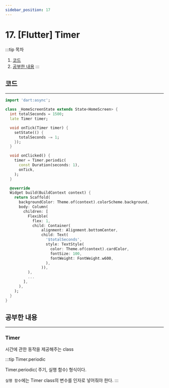 ```yaml
---
sidebar_position: 17
---
```


# 17. [Flutter] Timer

:::tip 목차
1. [코드](#코드)
2. [공부한 내용](#공부한-내용)
:::

## 코드
---

```dart
import 'dart:async';

class _HomeScreenState extends State<HomeScreen> {
  int totalSeconds = 1500;
  late Timer timer;

  void onTick(Timer timer) {
    setState(() {
      totalSeconds -= 1;
    });
  }

  void onClicked() {
    timer = Timer.periodic(
      const Duration(seconds: 1),
      onTick,
    );
  }

  @override
  Widget build(BuildContext context) {
    return Scaffold(
      backgroundColor: Theme.of(context).colorScheme.background,
      body: Column(
        children: [
          Flexible(
            flex: 1,
            child: Container(
                alignment: Alignment.bottomCenter,
                child: Text(
                  '$totalSeconds',
                  style: TextStyle(
                    color: Theme.of(context).cardColor,
                    fontSize: 100,
                    fontWeight: FontWeight.w600,
                  ),
                )),
          ),
          ...
        ],
      ),
    );
  }
}
```


## 공부한 내용
---

### Timer

시간에 관한 동작을 제공해주는 class

:::tip Timer.periodic

Timer.periodic( 주기, 실행 함수) 형식이다.

`실행 함수`에는 Timer class의 변수를 인자로 넣어줘야 한다.
:::